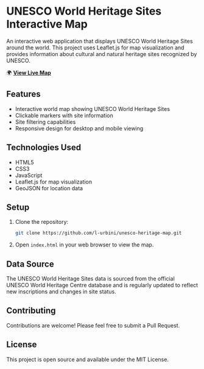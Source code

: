 # UNESCO World Heritage Sites Interactive Map

An interactive web application that displays UNESCO World Heritage Sites around the world. This project uses Leaflet.js for map visualization and provides information about cultural and natural heritage sites recognized by UNESCO.

🌍 **[View Live Map](https://l-urbini.github.io/unesco-heritage-map/)**

## Features

- Interactive world map showing UNESCO World Heritage Sites
- Clickable markers with site information
- Site filtering capabilities
- Responsive design for desktop and mobile viewing

## Technologies Used

- HTML5
- CSS3
- JavaScript
- Leaflet.js for map visualization
- GeoJSON for location data

## Setup

1. Clone the repository:
   ```bash
   git clone https://github.com/l-urbini/unesco-heritage-map.git
   ```

2. Open `index.html` in your web browser to view the map.

## Data Source

The UNESCO World Heritage Sites data is sourced from the official UNESCO World Heritage Centre database and is regularly updated to reflect new inscriptions and changes in site status.

## Contributing

Contributions are welcome! Please feel free to submit a Pull Request.

## License

This project is open source and available under the MIT License.
